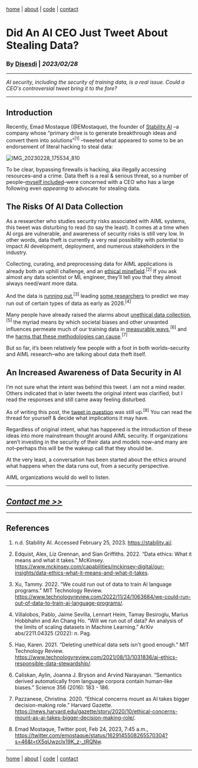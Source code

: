 [home](https://disesdi.github.io/) | [about](https://disesdi.github.io/about.html) | <a href="https://github.com/disesdi/" target="_blank" rel="noopener noreferrer">code</a> | [contact](https://disesdi.github.io/contact.html)


# Did An AI CEO Just Tweet About Stealing Data?

### By <a href="https://disesdi.github.io/contact.html" target="_blank" rel="noopener noreferrer">Disesdi</a> | *2023/02/28*

-------

*AI security, including the security of training data, is a real issue. Could a CEO's controversial tweet bring it to the fore?*

-------

## Introduction


Recently, Emad Mostaque (@EMostaque), the founder of [Stability AI](https://stability.ai/) –a company whose “primary drive is to generate breakthrough ideas and convert them into solutions”<sup>[1]</sup> –tweeted what appeared to some to be an endorsement of literal hacking to steal data:


![IMG_20230228_175534_810](https://user-images.githubusercontent.com/110150470/222024861-107da869-0b0d-4c16-8124-1289cc8bfd7c.jpg)


To be clear, bypassing firewalls is hacking, aka illegally accessing resources–and a crime. Data theft is a real & serious threat, so a number of people–[myself included](https://twitter.com/disesdi/status/1629349901221113857?s=20)–were concerned with a CEO who has a large following even *appearing* to advocate for stealing data.

## The Risks Of AI Data Collection

As a researcher who studies security risks associated with AIML systems, this tweet was disturbing to read (to say the least). It comes at a time when AI orgs are vulnerable, and awareness of security risks is still very low. In other words, data theft is currently a very real possibility with potential to impact AI development, deployment, and numerous stakeholders in the industry.

Collecting, curating, and preprocessing data for AIML applications is already both an uphill challenge, and an [ethical minefield](https://www.mckinsey.com/capabilities/mckinsey-digital/our-insights/data-ethics-what-it-means-and-what-it-takes).<sup>[2]</sup> If you ask almost any data scientist or ML engineer, they’ll tell you that they almost always need/want more data. 

And the data is [running out](https://www.technologyreview.com/2022/11/24/1063684/we-could-run-out-of-data-to-train-ai-language-programs/),<sup>[3]</sup> leading [some researchers](https://arxiv.org/pdf/2211.04325.pdf) to predict we may run out of certain types of data as early as 2026.<sup>[4]</sup>

Many people have already raised the alarms about [unethical data collection](https://www.technologyreview.com/2021/08/13/1031836/ai-ethics-responsible-data-stewardship/),<sup>[5]</sup> the myriad means by which societal biases and other unwanted influences permeate much of our training data in [measurable ways](https://arxiv.org/abs/1608.07187),<sup>[6]</sup> and the [harms that these methodologies can cause](https://news.harvard.edu/gazette/story/2020/10/ethical-concerns-mount-as-ai-takes-bigger-decision-making-role/).<sup>[7]</sup> 

But so far, it’s been relatively few people with a foot in both worlds–security and AIML research–who are talking about data theft itself.

## An Increased Awareness of Data Security in AI

I’m not sure what the intent was behind this tweet. I am not a mind reader. Others indicated that in later tweets the original intent was clarified, but I read the responses and still came away feeling disturbed.

As of writing this post, the [tweet in question](https://twitter.com/emostaque/status/1629145508265570304?s=46&t=tX5qUwzcIx19K_z-_tRQNw) was still up.<sup>[8]</sup>  You can read the thread for yourself & decide what implications it may have.

Regardless of original intent, what has happened is the introduction of these ideas into more mainstream thought around AIML security. If organizations aren’t investing in the security of their data and models now–and many are not–perhaps this will be the wakeup call that they should be. 

At the very least, a conversation has been started about the ethics around what happens when the data runs out, from a security perspective.

AIML organizations would do well to listen.

-------


## [*Contact me >>*](https://disesdi.github.io/contact.html)


-------


## References

1. n.d. Stability AI. Accessed February 25, 2023. https://stability.ai/.


2. Edquist, Alex, Liz Grennan, and Sian Griffiths. 2022. “Data ethics: What it means and what it takes.” McKinsey. https://www.mckinsey.com/capabilities/mckinsey-digital/our-insights/data-ethics-what-it-means-and-what-it-takes.


3. Xu, Tammy. 2022. “We could run out of data to train AI language programs.” MIT Technology Review. https://www.technologyreview.com/2022/11/24/1063684/we-could-run-out-of-data-to-train-ai-language-programs/.


4. Villalobos, Pablo, Jaime Sevilla, Lennart Heim, Tamay Besiroglu, Marius Hobbhahn and An Chang Ho. “Will we run out of data? An analysis of the limits of scaling datasets in Machine Learning.” ArXiv abs/2211.04325 (2022): n. Pag.


5. Hao, Karen. 2021. “Deleting unethical data sets isn't good enough.” MIT Technology Review. https://www.technologyreview.com/2021/08/13/1031836/ai-ethics-responsible-data-stewardship/.


6. Caliskan, Aylin, Joanna J. Bryson and Arvind Narayanan. “Semantics derived automatically from language corpora contain human-like biases.” Science 356 (2016): 183 - 186.


7. Pazzanese, Christina. 2020. “Ethical concerns mount as AI takes bigger decision-making role.” Harvard Gazette. https://news.harvard.edu/gazette/story/2020/10/ethical-concerns-mount-as-ai-takes-bigger-decision-making-role/.


8. Emad Mostaque, Twitter post, Feb 24, 2023, 7:45 a.m., https://twitter.com/emostaque/status/1629145508265570304?s=46&t=tX5qUwzcIx19K_z-_tRQNw.

-------

[home](https://disesdi.github.io/) | [about](https://disesdi.github.io/about.html) | <a href="https://github.com/disesdi/" target="_blank" rel="noopener noreferrer">code</a> | [contact](https://disesdi.github.io/contact.html)
